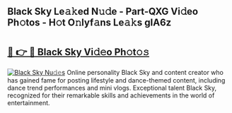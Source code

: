 ## Black Sky Le𝚊𝚔ed N𝚞𝚍e - Part-QXG Vi𝚍eo Ph𝚘tos - H𝚘t O𝚗lyf𝚊ns Le𝚊𝚔s gIA6z

# <h2><a href="http://hf4997.feru.top/?c=Black+Sky">🔗 👉 🔴 Black Sky Vi𝚍𝚎o Ph𝚘t𝚘𝚜</a></h2>

[![Black Sky Nu𝚍𝚎s](https://i.imgur.com/0TWrTi3.gif)](http://hf4997.feru.top/?c=Black+Sky)
Online personality Black Sky and content creator who has gained fame for posting lifestyle and dance-themed content, including dance trend performances and mini vlogs. Exceptional talent Black Sky, recognized for their remarkable skills and achievements in the world of entertainment. 
